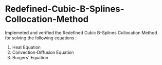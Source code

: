 # Redefined-Cubic-B-Splines-Collocation-Method
Implemnted and verified the Redefined Cubic B-Splines Collocation Method for solving the following equations :

1. Heat Equation
2. Convection-Diffusion Equation
3. Burgers' Equation
